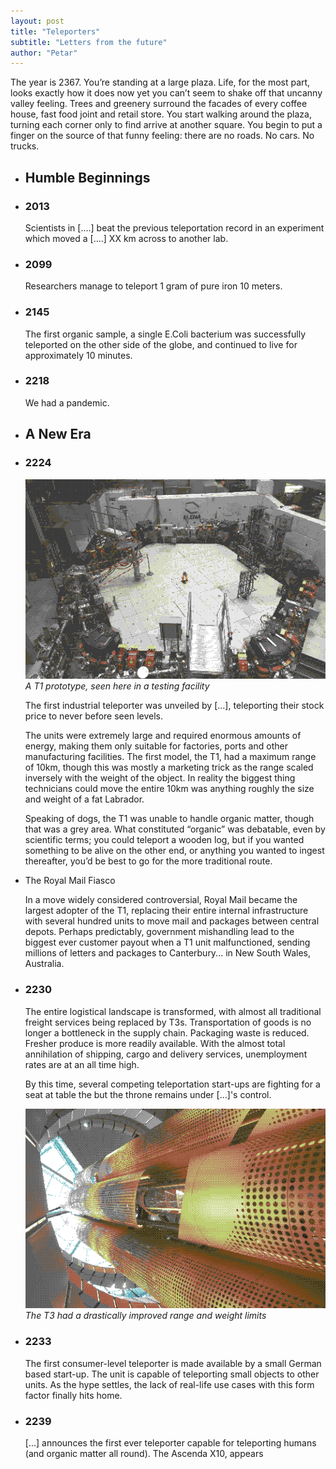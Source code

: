 ```yaml
---
layout: post
title: "Teleporters"
subtitle: "Letters from the future"
author: "Petar"
---
```


The year is 2367. You’re standing at a large plaza. Life, for the most part, looks exactly how it does now yet you can’t seem to shake off that uncanny valley feeling. Trees and greenery surround the facades of every coffee house, fast food joint and retail store. You start walking around the plaza, turning each corner only to find arrive at another square. You begin to put a finger on the source of that funny feeling: there are no roads. No cars. No trucks.


<ul class="timeline timeline-centered">
    <li class="timeline-item period">
        <div class="timeline-info"></div>
        <div class="timeline-marker"></div>
        <div class="timeline-content">
            <h2 class="timeline-title">Humble Beginnings</h2>
        </div>
    </li>
    <li class="timeline-item">
        <div class="timeline-info">
            <h3>2013</h3>
        </div>
        <div class="timeline-marker"></div>
        <div class="timeline-content">
            <!-- <h3 class="timeline-title">Humble beginings</h3> -->
            <p>Scientists in [....] beat the previous teleportation record in an experiment which moved a [....] XX km across to another lab.
            </p>
        </div>
    </li>
    <li class="timeline-item">
        <div class="timeline-info">
            <h3>2099</h3>
        </div>
        <div class="timeline-marker"></div>
        <div class="timeline-content">
            <p>Researchers manage to teleport 1 gram of pure iron 10 meters.</p>
        </div>
    </li>
    <li class="timeline-item">
        <div class="timeline-info">
            <h3>2145</h3>
        </div>
        <div class="timeline-marker"></div>
        <div class="timeline-content">
            <p>The first organic sample, a single E.Coli bacterium was successfully teleported on the other side of the globe, and continued to live for approximately 10 minutes.</p>
        </div>
    </li>
        <li class="timeline-item">
        <div class="timeline-info">
            <h3>2218</h3>
        </div>
        <div class="timeline-marker"></div>
        <div class="timeline-content">
            <p>We had a pandemic.</p>
        </div>
    </li>
    <li class="timeline-item period">
        <div class="timeline-info"></div>
        <div class="timeline-marker"></div>
        <div class="timeline-content">
            <h2 class="timeline-title">A New Era</h2>
        </div>
    </li>
    <li class="timeline-item">
        <div class="timeline-info">
            <h3>2224</h3>
            <img class="timeline-image" src="/assets/images/teleporters/t1.png" />
            <em>A T1 prototype, seen here in a testing facility</em>
        </div>
        <div class="timeline-marker"></div>
        <div class="timeline-content">
            <p>The first industrial teleporter was unveiled by [...], teleporting their stock price to never before seen levels.</p>
            <!-- <img class="timeline-image" src="/assets/images/teleporters/t1.png" />
            <em>A T1 prototype, seen here in a testing facility</em> -->
            <p>
            The units were extremely large and required enormous amounts of energy, making them only suitable for factories, ports and other manufacturing facilities. The first model, the T1, had a maximum range of 10km, though this was mostly a marketing trick as the range scaled inversely with the weight of the object. In reality the biggest thing technicians could move the entire 10km was anything roughly the size and weight of a fat Labrador.
            </p>
            <p>
            Speaking of dogs, the T1 was unable to handle organic matter, though that was a grey area. What constituted “organic” was debatable, even by scientific terms; you could teleport a wooden log, but if you wanted something to be alive on the other end, or anything you wanted to ingest thereafter, you’d be best to go for the more traditional route. 
            </p>
        </div>
    </li>
        <li class="timeline-item">
        <div class="timeline-info">
            <span>The Royal Mail Fiasco</span>
        </div>
        <div class="timeline-marker"></div>
        <div class="timeline-content">
            <p>
            In a move widely considered controversial, Royal Mail became the largest adopter of the T1, replacing their entire internal infrastructure with several hundred units to move mail and packages between central depots. Perhaps predictably, government mishandling lead to the biggest ever customer payout when a T1 unit malfunctioned, sending millions of letters and packages to Canterbury... in New South Wales, Australia. 
            </p>
        </div>
    </li>    
    <li class="timeline-item">
        <div class="timeline-info">
            <h3>2230</h3>
        </div>
        <div class="timeline-marker"></div>
        <div class="timeline-content">
            <p>
            The entire logistical landscape is transformed, with almost all traditional freight services being replaced by T3s. Transportation of goods is no longer a bottleneck in the supply chain. Packaging waste is reduced. Fresher produce is more readily available. With the almost total annihilation of shipping, cargo and delivery services, unemployment rates are at an all time high.
            </p>
            <p>By this time, several competing teleportation start-ups are fighting for a seat at table the but the throne remains under [...]'s control.
            </p>
            <img src="/assets/images/teleporters/t2.png" /> 
            <em>The T3 had a drastically improved range and weight limits</em>
        </div>
    </li>
    <li class="timeline-item">
        <div class="timeline-info">
            <h3>2233</h3>
        </div>
        <div class="timeline-marker"></div>
        <div class="timeline-content">
            <p>The first consumer-level teleporter is made available by a small German based start-up. The unit is capable of teleporting small objects to other units. As the hype settles, the lack of real-life use cases with this form factor finally hits home.
            </p>
        </div>
    </li>
        <li class="timeline-item">
        <div class="timeline-info">
            <h3>2239</h3>
        </div>
        <div class="timeline-marker"></div>
        <div class="timeline-content">
            <p>
            [...] announces the first ever teleporter capable for teleporting humans (and organic matter all round). The Ascenda X10, appears
            </p>
        </div>
    </li>
</ul>